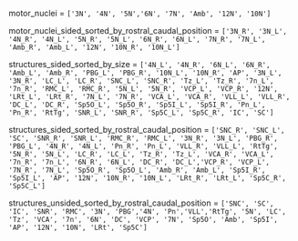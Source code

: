 motor_nuclei = `['3N', '4N', '5N','6N', '7N', 'Amb', '12N', '10N']`

motor_nuclei_sided_sorted_by_rostral_caudal_position = `['3N_R', '3N_L', '4N_R', '4N_L', '5N_R', '5N_L', '6N_R', '6N_L', '7N_R', '7N_L', 'Amb_R', 'Amb_L', '12N', '10N_R', '10N_L']`

structures_sided_sorted_by_size = `['4N_L', '4N_R', '6N_L', '6N_R', 'Amb_L', 'Amb_R', 'PBG_L', 'PBG_R', '10N_L', '10N_R', 'AP', '3N_L', '3N_R', 'LC_L', 'LC_R', 'SNC_L', 'SNC_R', 'Tz_L', 'Tz_R', '7n_L', '7n_R', 'RMC_L', 'RMC_R', '5N_L', '5N_R', 'VCP_L', 'VCP_R', '12N', 'LRt_L', 'LRt_R', '7N_L', '7N_R', 'VCA_L', 'VCA_R', 'VLL_L', 'VLL_R', 'DC_L', 'DC_R', 'Sp5O_L', 'Sp5O_R', 'Sp5I_L', 'Sp5I_R', 'Pn_L', 'Pn_R', 'RtTg', 'SNR_L', 'SNR_R', 'Sp5C_L', 'Sp5C_R', 'IC', 'SC']`

structures_sided_sorted_by_rostral_caudal_position = `['SNC_R', 'SNC_L', 'SC', 'SNR_R', 'SNR_L', 'RMC_R', 'RMC_L', '3N_R', '3N_L', 'PBG_R', 'PBG_L', '4N_R', '4N_L', 'Pn_R', 'Pn_L', 'VLL_R', 'VLL_L', 'RtTg', '5N_R', '5N_L', 'LC_R', 'LC_L', 'Tz_R', 'Tz_L', 'VCA_R', 'VCA_L', '7n_R', '7n_L', '6N_R', '6N_L', 'DC_R', 'DC_L','VCP_R', 'VCP_L', '7N_R', '7N_L', 'Sp5O_R', 'Sp5O_L', 'Amb_R', 'Amb_L', 'Sp5I_R', 'Sp5I_L', 'AP', '12N', '10N_R', '10N_L', 'LRt_R', 'LRt_L', 'Sp5C_R', 'Sp5C_L']`

structures_unsided_sorted_by_rostral_caudal_position = `['SNC', 'SC', 'IC', 'SNR', 'RMC', '3N', 'PBG','4N', 'Pn','VLL','RtTg', '5N', 'LC', 'Tz', 'VCA', '7n', '6N', 'DC', 'VCP', '7N', 'Sp5O', 'Amb', 'Sp5I', 'AP', '12N', '10N', 'LRt', 'Sp5C']`
